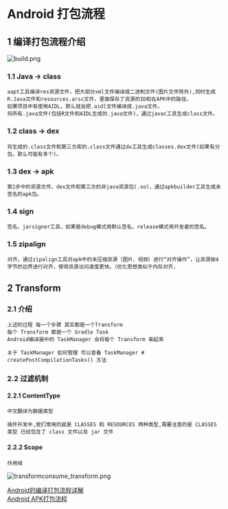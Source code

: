 # Android 打包流程

## 1 编译打包流程介绍

![build.png](https://upload-images.jianshu.io/upload_images/61189-3cdc2fb9eb46af2f.png)

### 1.1 Java -> class

    aapt工具编译res资源文件，把大部分xml文件编译成二进制文件(图片文件除外),同时生成R.Java文件和resources.arsc文件，里面保存了资源的ID和在APK中的路径。
    如果项目中有使用AIDL，那么就会把.aidl文件编译成.java文件。
    将所有.java文件(包括R文件和AIDL生成的.java文件)，通过javac工具生成class文件。

### 1.2 class -> dex

    将生成的.class文件和第三方库的.class文件通过dx工具生成classes.dex文件(如果有分包，那么可能有多个)。

### 1.3 dex -> apk

    第1步中的资源文件、dex文件和第三方的非java资源包(.so)，通过apkbuilder工具生成未签名的apk包。

### 1.4 sign

    签名，jarsigner工具，如果是debug模式用默认签名，release模式用开发者的签名。

### 1.5 zipalign

    对齐，通过zipalign工具对apk中的未压缩资源（图片、视频）进行“对齐操作”，让资源按4字节的边界进行对齐，使得资源访问速度更快。（优化思想类似于内存对齐，

## 2 Transform 

### 2.1 介绍

    上述的过程 每一个步骤 其实都是一个Transform
    每个 Transform 都是一个 Gradle Task
    Android编译器中的 TaskManager 会将每个 Transform 串起来

    关于 TaskManager 如何管理 可以查看 TaskManager # createPostCompilationTasks() 方法

### 2.2 过滤机制

#### 2.2.1 ContentType

    中文翻译为数据类型

    插件开发中,我们常用的就是 CLASSES 和 RESOURCES 两种类型,需要注意的是 CLASSES 类型 已经包含了 class 文件以及 jar 文件

#### 2.2.2 Scope

    作用域

![transformconsume_transform.png](https://upload-images.jianshu.io/upload_images/61189-85778a7046b23933.png)


[Android的编译打包流程详解](https://www.jianshu.com/p/019c735050e0)</br>
[Android APK打包流程](https://juejin.im/post/5cd0046fe51d453aa5635f98)</br>